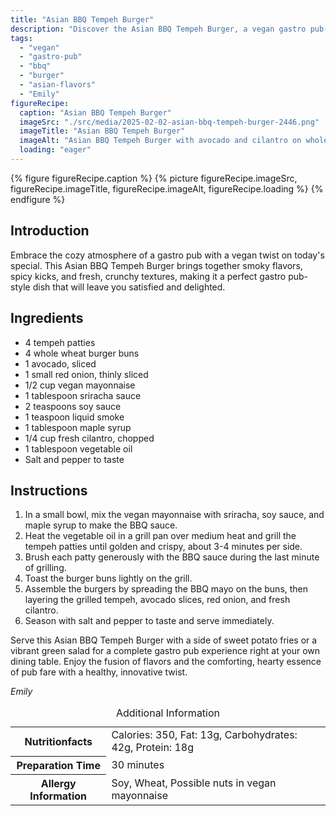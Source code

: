 ```yaml
---
title: "Asian BBQ Tempeh Burger"
description: "Discover the Asian BBQ Tempeh Burger, a vegan gastro pub-style delight combining smoky tempeh with spicy BBQ sauce and fresh, crunchy vegetables."
tags:
  - "vegan"
  - "gastro-pub"
  - "bbq"
  - "burger"
  - "asian-flavors"
  - "Emily"
figureRecipe: 
  caption: "Asian BBQ Tempeh Burger"
  imageSrc: "./src/media/2025-02-02-asian-bbq-tempeh-burger-2446.png"
  imageTitle: "Asian BBQ Tempeh Burger"
  imageAlt: "Asian BBQ Tempeh Burger with avocado and cilantro on wholemeal buns, sweet potato fries, and green salad on a minimalist table."
  loading: "eager"
---
```


{% figure figureRecipe.caption %}
{% picture figureRecipe.imageSrc, figureRecipe.imageTitle, figureRecipe.imageAlt, figureRecipe.loading %}
{% endfigure %}

## Introduction

Embrace the cozy atmosphere of a gastro pub with a vegan twist on today's special. This Asian BBQ Tempeh Burger brings together smoky flavors, spicy kicks, and fresh, crunchy textures, making it a perfect gastro pub-style dish that will leave you satisfied and delighted.

## Ingredients

- 4 tempeh patties
- 4 whole wheat burger buns
- 1 avocado, sliced
- 1 small red onion, thinly sliced
- 1/2 cup vegan mayonnaise
- 1 tablespoon sriracha sauce
- 2 teaspoons soy sauce
- 1 teaspoon liquid smoke
- 1 tablespoon maple syrup
- 1/4 cup fresh cilantro, chopped
- 1 tablespoon vegetable oil
- Salt and pepper to taste

## Instructions

1. In a small bowl, mix the vegan mayonnaise with sriracha, soy sauce, and maple syrup to make the BBQ sauce.
2. Heat the vegetable oil in a grill pan over medium heat and grill the tempeh patties until golden and crispy, about 3-4 minutes per side.
3. Brush each patty generously with the BBQ sauce during the last minute of grilling.
4. Toast the burger buns lightly on the grill.
5. Assemble the burgers by spreading the BBQ mayo on the buns, then layering the grilled tempeh, avocado slices, red onion, and fresh cilantro.
6. Season with salt and pepper to taste and serve immediately.

Serve this Asian BBQ Tempeh Burger with a side of sweet potato fries or a vibrant green salad for a complete gastro pub experience right at your own dining table. Enjoy the fusion of flavors and the comforting, hearty essence of pub fare with a healthy, innovative twist.

*Emily*

<table><caption class='sr-only'>Additional Information</caption><tr><th>Nutritionfacts</th><td>Calories: 350, Fat: 13g, Carbohydrates: 42g, Protein: 18g&nbsp;</td></tr><tr><th>Preparation Time</th><td>30 minutes&nbsp;</td></tr><tr><th>Allergy Information</th><td>Soy, Wheat, Possible nuts in vegan mayonnaise&nbsp;</td></tr></table>


